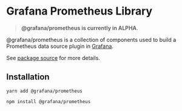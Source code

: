 # Grafana Prometheus Library

> **@grafana/prometheus is currently in ALPHA**.

@grafana/prometheus is a collection of components used to build a Prometheus data source plugin in [Grafana](https://github.com/grafana/grafana).

See [package source](https://github.com/grafana/grafana/tree/main/packages/grafana-prometheus) for more details.

## Installation

`yarn add @grafana/prometheus`

`npm install @grafana/prometheus`
